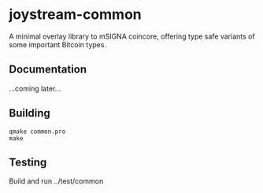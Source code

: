 
# joystream-common

A minimal overlay library to mSIGNA coincore, offering type safe variants of some important Bitcoin types.

## Documentation

...coming later...

## Building

```
qmake common.pro
make
```

## Testing

Build and run ../test/common
